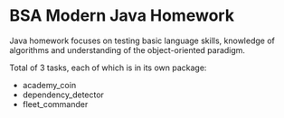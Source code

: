 # BSA Modern Java Homework

Java homework focuses on testing basic language skills, knowledge of algorithms and understanding of the object-oriented paradigm.

Total of 3 tasks, each of which is in its own package:
- academy_coin
- dependency_detector
- fleet_commander
